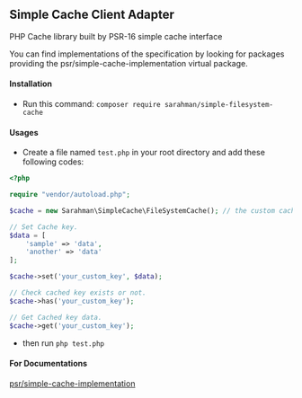 ## Simple Cache Client Adapter ##
PHP Cache library built by PSR-16 simple cache interface

You can find implementations of the specification by looking for packages providing the psr/simple-cache-implementation virtual package.

#### Installation
- Run this command: `composer require sarahman/simple-filesystem-cache`

#### Usages
- Create a file named `test.php` in your root directory and add these following codes: 
```php
<?php

require "vendor/autoload.php";

$cache = new Sarahman\SimpleCache\FileSystemCache(); // the custom cache directory can be set through the parameter.

// Set Cache key.
$data = [
    'sample' => 'data',
    'another' => 'data'
];

$cache->set('your_custom_key', $data);

// Check cached key exists or not.
$cache->has('your_custom_key');

// Get Cached key data.
$cache->get('your_custom_key');

```
- then run `php test.php`

#### For Documentations
[psr/simple-cache-implementation](https://packagist.org/providers/psr/simple-cache-implementation)
